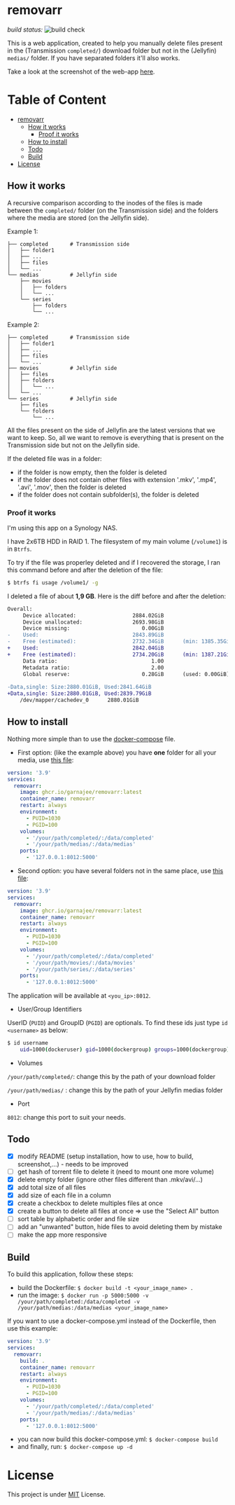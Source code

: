 # removarr

*build status:* ![build check](https://github.com/garnajee/removarr/actions/workflows/publish-image.yml/badge.svg)

This is a web application, created to help you manually delete files present in the (Transmission `completed/`) download folder but not in the (Jellyfin) `medias/` folder. If you have separated folders it'll also works.

Take a look at the screenshot of the web-app [here](https://zupimages.net/up/23/37/0wll.png).

# Table of Content

- [removarr](#removarr)
  *  [How it works](#how-it-works)
      + [Proof it works](#proof-it-works)
  * [How to install](#how-to-install)
  * [Todo](#todo)
  * [Build](#build)
- [License](#license)

## How it works

A recursive comparison according to the inodes of the files is made between the `completed/` folder (on the Transmission side) and the folders where the media are stored (on the Jellyfin side).

Example 1:

```
├── completed       # Transmission side
│   ├── folder1
│   ├── ...
│   ├── files
│   └── ...
└── medias          # Jellyfin side
    ├── movies
    │   ├── folders
    │   └── ...
    └── series
        ├── folders
        └── ...
```

Example 2:

```
├── completed       # Transmission side
│   ├── folder1
│   ├── ...
│   ├── files
│   └── ...
├── movies          # Jellyfin side
│   ├── files
│   ├── folders
│   │   └── ...
│   └── ...
└── series          # Jellyfin side
    ├── files
    └── folders
        └── ...
```

All the files present on the side of Jellyfin are the latest versions that we want to keep. So, all we want to remove is everything that is present on the Transmission side but not on the Jellyfin side.

If the deleted file was in a folder: 

- if the folder is now empty, then the folder is deleted
- if the folder does not contain other files with extension '.mkv', '.mp4', '.avi', '.mov', then the folder is deleted
- if the folder does not contain subfolder(s), the folder is deleted

### Proof it works

I'm using this app on a Synology NAS.

I have 2x6TB HDD in RAID 1. The filesystem of my main volume (`/volume1`) is in `Btrfs`.

To try if the file was properley deleted and if I recovered the storage, I ran this command before and after the deletion of the file:

```bash
$ btrfs fi usage /volume1/ -g
```

I deleted a file of about **1,9 GB**. Here is the diff before and after the deletion:

```diff
Overall:
     Device allocated:                  2884.02GiB
     Device unallocated:                2693.98GiB
     Device missing:                       0.00GiB
-    Used:                              2843.89GiB
-    Free (estimated):                  2732.34GiB      (min: 1385.35GiB)
+    Used:                              2842.04GiB
+    Free (estimated):                  2734.20GiB      (min: 1387.21GiB)
     Data ratio:                              1.00
     Metadata ratio:                          2.00
     Global reserve:                       0.28GiB      (used: 0.00GiB)
 
-Data,single: Size:2880.01GiB, Used:2841.64GiB
+Data,single: Size:2880.01GiB, Used:2839.79GiB
    /dev/mapper/cachedev_0      2880.01GiB
```

## How to install

Nothing more simple than to use the [docker-compose](docker-compose.yml) file.

* First option: (like the example above) you have **one** folder for all your media, use [this file](docker-compose.yml):

```yaml
version: '3.9'
services:
  removarr:
    image: ghcr.io/garnajee/removarr:latest
    container_name: removarr
    restart: always
    environment:
      - PUID=1030
      - PGID=100
    volumes:
      - '/your/path/completed/:/data/completed'
      - '/your/path/medias/:/data/medias'
    ports:
      - '127.0.0.1:8012:5000'
```

* Second option: you have several folders not in the same place, use [this file](docker-compose-2.yml):

```yaml
version: '3.9'
services:
  removarr:
    image: ghcr.io/garnajee/removarr:latest
    container_name: removarr
    restart: always
    environment:
      - PUID=1030
      - PGID=100
    volumes:
      - '/your/path/completed/:/data/completed'
      - '/your/path/movies/:/data/movies'
      - '/your/path/series/:/data/series'
    ports:
      - '127.0.0.1:8012:5000'
```

The application will be available at `<you_ip>:8012`.

* User/Group Identifiers

UserID (`PUID`) and GroupID (`PGID`) are optionals. To find these ids just type `id <username>` as below:

```bash
$ id username
    uid=1000(dockeruser) gid=1000(dockergroup) groups=1000(dockergroup)
```

* Volumes

`/your/path/completed/`: change this by the path of your download folder

`/your/path/medias/`   : change this by the path of your Jellyfin medias folder

* Port

`8012`: change this port to suit your needs.

## Todo

- [x] modify README (setup installation, how to use, how to build, screenshot,...) - needs to be improved
- [ ] get hash of torrent file to delete it (need to mount one more volume)
- [x] delete empty folder (ignore other files different than .mkv/avi/...)
- [x] add total size of all files
- [x] add size of each file in a column
- [x] create a checkbox to delete multiples files at once
- [x] create a button to delete all files at once => use the "Select All" button
- [ ] sort table by alphabetic order and file size
- [ ] add an "unwanted" button, hide files to avoid deleting them by mistake
- [ ] make the app more responsive

## Build

To build this application, follow these steps:

* build the Dockerfile: `$ docker build -t <your_image_name> .`
* run the image: `$ docker run -p 5000:5000 -v /your/path/completed:/data/completed -v /your/path/medias:/data/medias <your_image_name>`

If you want to use a docker-compose.yml instead of the Dockerfile, then use this example:

```yml
version: '3.9'
services:
  removarr:
    build: .
    container_name: removarr
    restart: always
    environment:
      - PUID=1030
      - PGID=100
    volumes:
      - '/your/path/completed/:/data/completed'
      - '/your/path/medias/:/data/medias'
    ports:
      - '127.0.0.1:8012:5000'
```

* you can now build this docker-compose.yml: `$ docker-compose build`
* and finally, run: `$ docker-compose up -d`

# License

This project is under [MIT](LICENSE) License.

